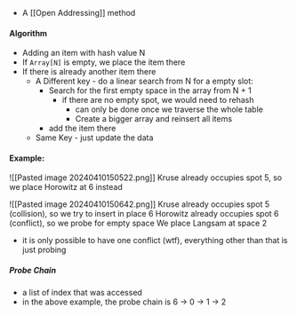 - A [[Open Addressing]] method
#### Algorithm
- Adding an item with hash value N
- If `Array[N]` is empty, we place the item there
- If there is already another item there
	- A Different key - do a linear search from N for a empty slot:
		- Search for the first empty space in the array from N + 1
			- if there are no empty spot, we would need to rehash
				- can only be done once we traverse the whole table
				- Create a bigger array and reinsert all items
		- add the item there
	- Same Key - just update the data

#### Example:
![[Pasted image 20240410150522.png]]
Kruse already occupies spot 5, so we place Horowitz at 6 instead

![[Pasted image 20240410150642.png]]
Kruse already occupies spot 5 (collision), so we try to insert in place 6
Horowitz already occupies spot 6 (conflict), so we probe for empty space
We place Langsam at space 2
- it is only possible to have one conflict (wtf), everything other than that is just probing

##### Probe Chain
- a list of index that was accessed
- in the above example, the probe chain is 6 -> 0 -> 1 -> 2

